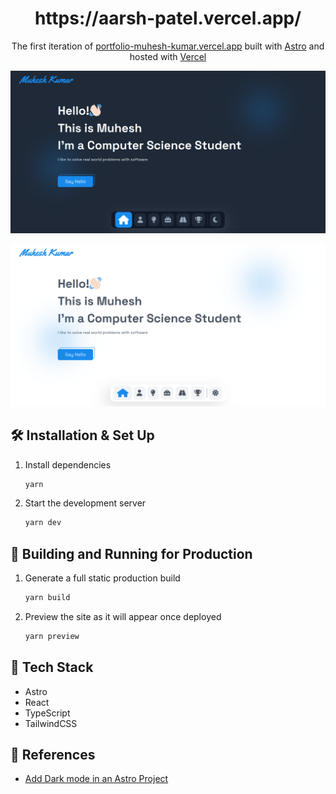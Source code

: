 
<h1 align="center">
  https://aarsh-patel.vercel.app/
</h1>
<p align="center">
  The first iteration of <a href="https://aarsh-patel.vercel.app/" target="_blank">portfolio-muhesh-kumar.vercel.app</a> built with <a href="https://www.astro.build/" target="_blank">Astro</a> and hosted with <a href="https://www.vercel.com/" target="_blank">Vercel</a>
</p>

![Dark Mode Demo](https://raw.githubusercontent.com/muhesh-kumar/portfolio/main/public/assets/images/dark-mode-preview.png)

![Light Mode Demo](https://raw.githubusercontent.com/muhesh-kumar/portfolio/main/public/assets/images/light-mode-preview.png)

## 🛠 Installation & Set Up

1. Install dependencies

   ```sh
   yarn
   ```

1. Start the development server

   ```sh
   yarn dev
   ```

## 🚀 Building and Running for Production

1. Generate a full static production build

   ```sh
   yarn build
   ```

1. Preview the site as it will appear once deployed

   ```sh
   yarn preview
   ```

## 🧰 Tech Stack

- Astro
- React
- TypeScript
- TailwindCSS

## 📖 References

- [Add Dark mode in an Astro Project](https://www.kevinzunigacuellar.com/blog/dark-mode-in-astro/)
